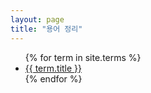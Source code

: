 ```yaml
---
layout: page
title: "용어 정리"
---
```

<ul>
{% for term in site.terms %}
  <li><a href="{{ term.url }}">{{ term.title }}</a></li>
{% endfor %}
</ul>
